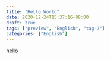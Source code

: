 ```yaml
---
title: "Hello World"
date: 2020-12-24T15:37:16+08:00
draft: true
tags: ["preview", "English", "tag-2"]
categories: ["English"]
---
```

hello

